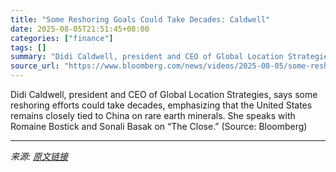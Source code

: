 ```yaml
---
title: "Some Reshoring Goals Could Take Decades: Caldwell"
date: 2025-08-05T21:51:45+08:00
categories: ["finance"]
tags: []
summary: "Didi Caldwell, president and CEO of Global Location Strategies, says some reshoring efforts could take decades, emphasizing that the United States remains closely tied to China on rare earth minerals."
source_url: "https://www.bloomberg.com/news/videos/2025-08-05/some-reshoring-goals-could-take-decades-caldwell-video"
---
```


Didi Caldwell, president and CEO of Global Location Strategies, says some reshoring efforts could take decades, emphasizing that the United States remains closely tied to China on rare earth minerals. She speaks with Romaine Bostick and Sonali Basak on “The Close.” (Source: Bloomberg)

---

*来源: [原文链接](https://www.bloomberg.com/news/videos/2025-08-05/some-reshoring-goals-could-take-decades-caldwell-video)*
